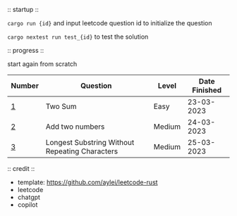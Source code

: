 :: startup ::

`cargo run {id}` and input leetcode question id to initialize the question

`cargo nextest run test_{id}` to test the solution

:: progress ::

start again from scratch

| Number                                                                                                                    | Question                                       | Level  | Date Finished |
| ------------------------------------------------------------------------------------------------------------------------- | ---------------------------------------------- | ------ | ------------- |
| [1](https://github.com/LeVuMinhHuy/canada/blob/main/src/solution/p0001_two_sum.rs)                                        | Two Sum                                        | Easy   | 23-03-2023    |
| [2](https://github.com/LeVuMinhHuy/canada/blob/main/src/solution/p0002_add_two_numbers.rs)                                | Add two numbers                                | Medium | 24-03-2023    |
| [3](https://github.com/LeVuMinhHuy/canada/blob/main/src/solution/p0003_longest_substring_without_repeating_characters.rs) | Longest Substring Without Repeating Characters | Medium | 25-03-2023    |

:: credit ::

- template: https://github.com/aylei/leetcode-rust
- leetcode
- chatgpt
- copilot
